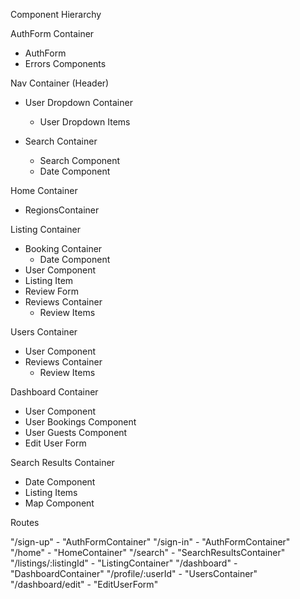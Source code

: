 Component Hierarchy

AuthForm Container
- AuthForm
- Errors Components

Nav Container (Header)
- User Dropdown Container
  - User Dropdown Items

- Search Container
  - Search Component
  - Date Component

Home Container
  - RegionsContainer

Listing Container
  - Booking Container
    - Date Component
  - User Component
  - Listing Item
  - Review Form
  - Reviews Container
    - Review Items

Users Container
  - User Component
  - Reviews Container
    - Review Items

Dashboard Container
  - User Component
  - User Bookings Component
  - User Guests Component
  - Edit User Form

Search Results Container
  - Date Component
  - Listing Items
  - Map Component

Routes

"/sign-up" - "AuthFormContainer"
"/sign-in" - "AuthFormContainer"
"/home" - "HomeContainer"
"/search" - "SearchResultsContainer"
"/listings/:listingId" - "ListingContainer"
"/dashboard" - "DashboardContainer"
"/profile/:userId" - "UsersContainer"
"/dashboard/edit" - "EditUserForm"
